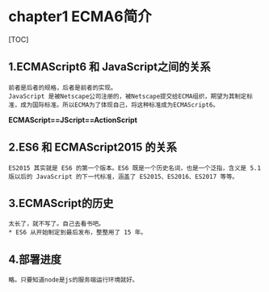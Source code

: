 # chapter1 ECMA6简介

[TOC]
## 1.ECMAScript6 和 JavaScript之间的关系
    前者是后者的规格，后者是前者的实现。
    JavaScript 是被Netscape公司注册的，被Netscape提交给ECMA组织，期望为其制定标准，成为国际标准。所以ECMA为了体现自己，将这种标准成为ECMAScript6。
**ECMAScript==JScript==ActionScript**

## 2.ES6 和 ECMAScript2015 的关系
    ES2015 其实就是 ES6 的第一个版本。ES6 既是一个历史名词，也是一个泛指，含义是 5.1 版以后的 JavaScript 的下一代标准，涵盖了 ES2015、ES2016、ES2017 等等。

## 3.ECMAScript的历史
    太长了，就不写了。自己去看书吧。
    * ES6 从开始制定到最后发布，整整用了 15 年。

## 4.部署进度
    略。只要知道node是js的服务端运行环境就好。